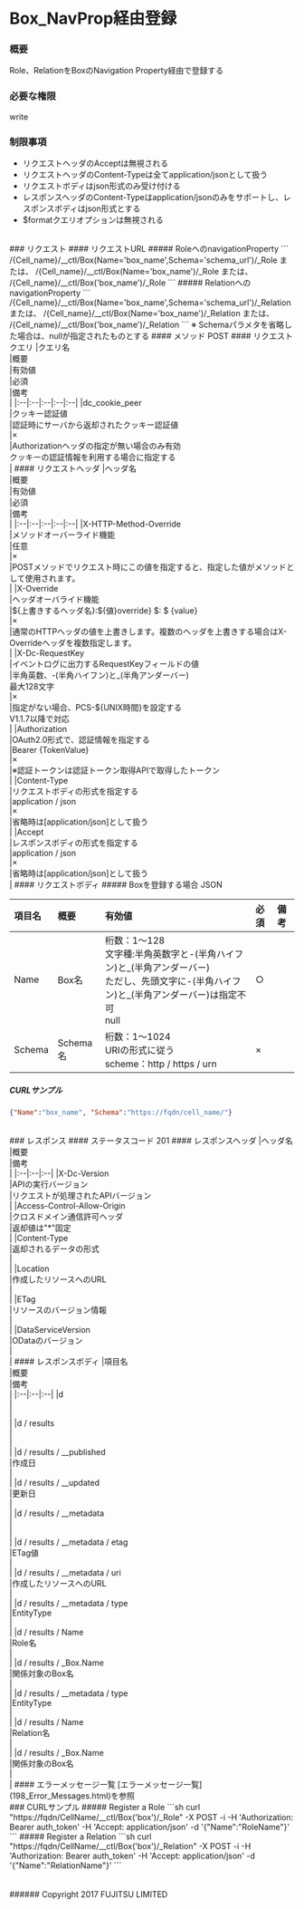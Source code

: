 # Box_NavProp経由登録
### 概要
Role、RelationをBoxのNavigation Property経由で登録する
### 必要な権限
write
### 制限事項
* リクエストヘッダのAcceptは無視される
* リクエストヘッダのContent-Typeは全てapplication/jsonとして扱う
* リクエストボディはjson形式のみ受け付ける
* レスポンスヘッダのContent-Typeはapplication/jsonのみをサポートし、レスポンスボディはjson形式とする
* $formatクエリオプションは無視される

<br>
### リクエスト
#### リクエストURL
##### RoleへのnavigationProperty
```
/{Cell_name}/__ctl/Box(Name='box_name',Schema='schema_url')/_Role
または、
/{Cell_name}/__ctl/Box(Name='box_name')/_Role
または、
/{Cell_name}/__ctl/Box('box_name')/_Role
```
##### RelationへのnavigationProperty
```
/{Cell_name}/__ctl/Box(Name='box_name',Schema='schema_url')/_Relation
または、
/{Cell_name}/__ctl/Box(Name='box_name')/_Relation
または、
/{Cell_name}/__ctl/Box('box_name')/_Relation
```
※ Schemaパラメタを省略した場合は、nullが指定されたものとする
#### メソッド
POST
#### リクエストクエリ
|クエリ名<br>|概要<br>|有効値<br>|必須<br>|備考<br>|
|:--|:--|:--|:--|:--|
|dc_cookie_peer<br>|クッキー認証値<br>|認証時にサーバから返却されたクッキー認証値<br>|×<br>|Authorizationヘッダの指定が無い場合のみ有効<br>クッキーの認証情報を利用する場合に指定する<br>|
#### リクエストヘッダ
|ヘッダ名<br>|概要<br>|有効値<br>|必須<br>|備考<br>|
|:--|:--|:--|:--|:--|
|X-HTTP-Method-Override<br>|メソッドオーバーライド機能<br>|任意<br>|×<br>|POSTメソッドでリクエスト時にこの値を指定すると、指定した値がメソッドとして使用されます。<br>|
|X-Override<br>|ヘッダオーバライド機能<br>|${上書きするヘッダ名}:${値}override} $: $ {value}<br>|×<br>|通常のHTTPヘッダの値を上書きします。複数のヘッダを上書きする場合はX-Overrideヘッダを複数指定します。<br>|
|X-Dc-RequestKey<br>|イベントログに出力するRequestKeyフィールドの値<br>|半角英数、-(半角ハイフン)と_(半角アンダーバー)<br>最大128文字<br>|×<br>|指定がない場合、PCS-${UNIX時間}を設定する<br>V1.1.7以降で対応<br>|
|Authorization<br>|OAuth2.0形式で、認証情報を指定する<br>|Bearer {TokenValue}<br>|×<br>|※認証トークンは認証トークン取得APIで取得したトークン<br>|
|Content-Type<br>|リクエストボディの形式を指定する<br>|application / json<br>|×<br>|省略時は[application/json]として扱う<br>|
|Accept<br>|レスポンスボディの形式を指定する<br>|application / json<br>|×<br>|省略時は[application/json]として扱う<br>|
#### リクエストボディ
##### Boxを登録する場合
JSON

|項目名<br>|概要<br>|有効値<br>|必須<br>|備考<br>|
|:--|:--|:--|:--|:--|
|Name<br>|Box名<br>|桁数：1&#65374;128<br>文字種:半角英数字と-(半角ハイフン)と_(半角アンダーバー)<br>ただし、先頭文字に-(半角ハイフン)と_(半角アンダーバー)は指定不可<br>null<br>|○<br>|<br>|
|Schema<br>|Schema名<br>|桁数：1&#65374;1024<br>URIの形式に従う<br>scheme：http / https / urn<br>|×<br>|<br>|

##### CURLサンプル
```json
{"Name":"box_name", "Schema":"https://fqdn/cell_name/"}
```

<br>
### レスポンス
#### ステータスコード
201
#### レスポンスヘッダ
|ヘッダ名<br>|概要<br>|備考<br>|
|:--|:--|:--|
|X-Dc-Version<br>|APIの実行バージョン<br>|リクエストが処理されたAPIバージョン<br>|
|Access-Control-Allow-Origin<br>|クロスドメイン通信許可ヘッダ<br>|返却値は"*"固定<br>|
|Content-Type<br>|返却されるデータの形式<br>|<br>|
|Location<br>|作成したリソースへのURL<br>|<br>|
|ETag<br>|リソースのバージョン情報<br>|<br>|
|DataServiceVersion<br>|ODataのバージョン<br>|<br>|
#### レスポンスボディ
|項目名<br>|概要<br>|備考<br>|
|:--|:--|:--|
|d<br>|<br>|<br>|
|d / results<br>|<br>|<br>|
|d / results / __published<br>|作成日<br>|<br>|
|d / results / __updated<br>|更新日<br>|<br>|
|d / results / __metadata<br>|<br>|<br>|
|d / results / __metadata / etag<br>|ETag値<br>|<br>|
|d / results / __metadata / uri<br>|作成したリソースへのURL<br>|<br>|
|d / results / __metadata / type<br>|EntityType<br>|<br>|
|d / results / Name<br>|Role名<br>|<br>|
|d / results / _Box.Name<br>|関係対象のBox名<br>|<br>|
|d / results / __metadata / type<br>|EntityType<br>|<br>|
|d / results / Name<br>|Relation名<br>|<br>|
|d / results / _Box.Name<br>|関係対象のBox名<br>|<br>|
#### エラーメッセージ一覧
[エラーメッセージ一覧](198_Error_Messages.html)を参照

<br>
### CURLサンプル
##### Register a Role
```sh
curl "https://fqdn/CellName/__ctl/Box('box')/_Role" -X POST -i  -H 'Authorization: Bearer auth_token' -H 'Accept: application/json' -d '{"Name":"RoleName"}'
```
##### Register a Relation
```sh
curl "https://fqdn/CellName/__ctl/Box('box')/_Relation" -X POST -i -H 'Authorization: Bearer auth_token' -H 'Accept: application/json' -d '{"Name":"RelationName"}'
```
<br>
<br>
<br>
###### Copyright 2017    FUJITSU LIMITED
